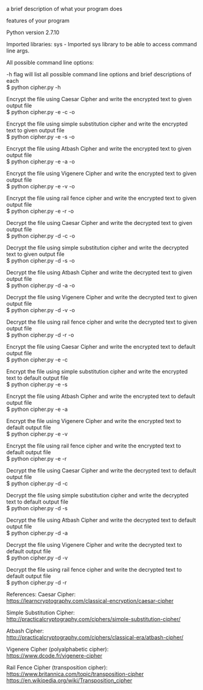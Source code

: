 a brief description of what your program does


features of your program


Python version 2.7.10


Imported libraries: 
sys - Imported sys library to be able to access command line args.


All possible command line options:

-h flag will list all possible command line options and brief descriptions of each <br>
$ python cipher.py -h

Encrypt the file using Caesar Cipher and write the encrypted text to given output file <br>
$ python cipher.py -e <filename> -c -o <encrypted filename>

Encrypt the file using simple substitution cipher and write the encrypted text to given output file <br>
$ python cipher.py -e <filename> -s -o <encrypted filename>

Encrypt the file using Atbash Cipher and write the encrypted text to given output file <br>
$ python cipher.py -e <filename> -a -o <encrypted filename>

Encrypt the file using Vigenere Cipher and write the encrypted text to given output file <br>
$ python cipher.py -e <filename> -v -o <encrypted filename>

Encrypt the file using rail fence cipher and write the encrypted text to given output file <br>
$ python cipher.py -e <filename> -r -o <encrypted filename>

Decrypt the file using Caesar Cipher and write the decrypted text to given output file <br>
$ python cipher.py -d <filename> -c -o <decrypted filename>

Decrypt the file using simple substitution cipher and write the decrypted text to given output file <br>
$ python cipher.py -d <filename> -s -o <decrypted filename>

Decrypt the file using Atbash Cipher and write the decrypted text to given output file <br>
$ python cipher.py -d <filename> -a -o <decrypted filename>

Decrypt the file using Vigenere Cipher and write the decrypted text to given output file <br>
$ python cipher.py -d <filename> -v -o <decrypted filename>

Decrypt the file using rail fence cipher and write the decrypted text to given output file <br>
$ python cipher.py -d <filename> -r -o <decrypted filename>

Encrypt the file using Caesar Cipher and write the encrypted text to default output file <br>
$ python cipher.py -e <filename> -c 

Encrypt the file using simple substitution cipher and write the encrypted text to default output file <br>
$ python cipher.py -e <filename> -s 

Encrypt the file using Atbash Cipher and write the encrypted text to default output file <br>
$ python cipher.py -e <filename> -a 

Encrypt the file using Vigenere Cipher and write the encrypted text to default output file <br>
$ python cipher.py -e <filename> -v 

Encrypt the file using rail fence cipher and write the encrypted text to default output file <br>
$ python cipher.py -e <filename> -r 

Decrypt the file using Caesar Cipher and write the decrypted text to default output file <br>
$ python cipher.py -d <filename> -c 

Decrypt the file using simple substitution cipher and write the decrypted text to default output file <br>
$ python cipher.py -d <filename> -s 

Decrypt the file using Atbash Cipher and write the decrypted text to default output file <br>
$ python cipher.py -d <filename> -a

Decrypt the file using Vigenere Cipher and write the decrypted text to default output file <br>
$ python cipher.py -d <filename> -v 

Decrypt the file using rail fence cipher and write the decrypted text to default output file <br>
$ python cipher.py -d <filename> -r 


References: 
Caesar Cipher: <br>
https://learncryptography.com/classical-encryption/caesar-cipher

Simple Substitution Cipher: <br>
http://practicalcryptography.com/ciphers/simple-substitution-cipher/

Atbash Cipher:<br>
http://practicalcryptography.com/ciphers/classical-era/atbash-cipher/

Vigenere Cipher (polyalphabetic cipher):<br>
https://www.dcode.fr/vigenere-cipher

Rail Fence Cipher (transposition cipher): <br>
https://www.britannica.com/topic/transposition-cipher <br>
https://en.wikipedia.org/wiki/Transposition_cipher
